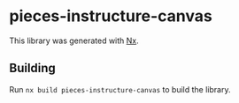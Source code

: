 # pieces-instructure-canvas

This library was generated with [Nx](https://nx.dev).

## Building

Run `nx build pieces-instructure-canvas` to build the library.
